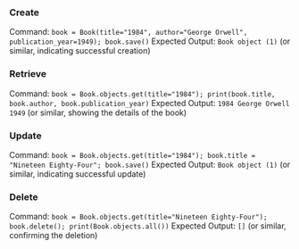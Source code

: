 ### Create
Command: `book = Book(title="1984", author="George Orwell", publication_year=1949); book.save()`
Expected Output: `Book object (1)` (or similar, indicating successful creation)

### Retrieve
Command: `book = Book.objects.get(title="1984"); print(book.title, book.author, book.publication_year)`
Expected Output: `1984 George Orwell 1949` (or similar, showing the details of the book)

### Update
Command: `book = Book.objects.get(title="1984"); book.title = "Nineteen Eighty-Four"; book.save()`
Expected Output: `Book object (1)` (or similar, indicating successful update)

### Delete
Command: `book = Book.objects.get(title="Nineteen Eighty-Four"); book.delete(); print(Book.objects.all())`
Expected Output: `[]` (or similar, confirming the deletion)
